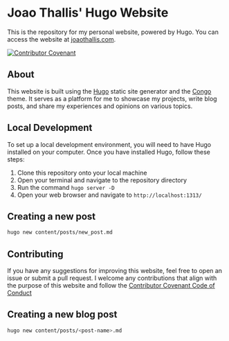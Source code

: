# Joao Thallis' Hugo Website

This is the repository for my personal website, powered by Hugo. You can access the website at [joaothallis.com](https://joaothallis.com/).

[![Contributor Covenant](https://img.shields.io/badge/Contributor%20Covenant-2.1-4baaaa.svg)](code_of_conduct.md)

## About

This website is built using the [Hugo](https://gohugo.io/) static site generator and the [Congo](https://github.com/jpanther/congo/) theme. It serves as a platform for me to showcase my projects, write blog posts, and share my experiences and opinions on various topics.

## Local Development

To set up a local development environment, you will need to have Hugo installed on your computer. Once you have installed Hugo, follow these steps:

1. Clone this repository onto your local machine
2. Open your terminal and navigate to the repository directory
3. Run the command `hugo server -D`
4. Open your web browser and navigate to `http://localhost:1313/`

## Creating a new post

```bash
hugo new content/posts/new_post.md
```

## Contributing

If you have any suggestions for improving this website, feel free to open an issue or submit a pull request. I welcome any contributions that align with the purpose of this website and follow the [Contributor Covenant Code of Conduct](https://www.contributor-covenant.org/version/2/1/code_of_conduct/)

## Creating a new blog post

```bash
hugo new content/posts/<post-name>.md
```
